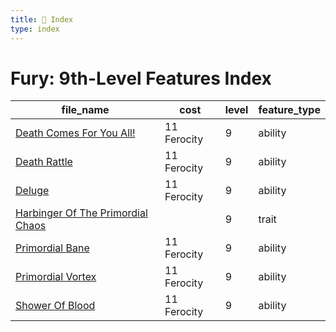 ```yaml
---
title: 📑 Index
type: index
---
```


# Fury: 9th-Level Features Index

| file_name                                                                         | cost        | level | feature_type |
| --------------------------------------------------------------------------------- | ----------- | ----- | ------------ |
| [Death Comes For You All!](../Death%20Comes%20For%20You%20All%21)                 | 11 Ferocity | 9     | ability      |
| [Death Rattle](../Death%20Rattle)                                                 | 11 Ferocity | 9     | ability      |
| [Deluge](../Deluge)                                                               | 11 Ferocity | 9     | ability      |
| [Harbinger Of The Primordial Chaos](../Harbinger%20Of%20The%20Primordial%20Chaos) |             | 9     | trait        |
| [Primordial Bane](../Primordial%20Bane)                                           | 11 Ferocity | 9     | ability      |
| [Primordial Vortex](../Primordial%20Vortex)                                       | 11 Ferocity | 9     | ability      |
| [Shower Of Blood](../Shower%20Of%20Blood)                                         | 11 Ferocity | 9     | ability      |
